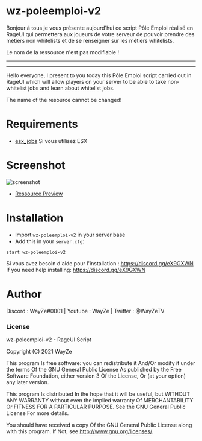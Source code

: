 # wz-poleemploi-v2

Bonjour à tous je vous présente aujourd'hui ce script Pôle Emploi réalisé en RageUI qui permettera aux joueurs de votre serveur de pouvoir prendre des métiers non whitelists et de se renseigner sur les métiers whitelists.

Le nom de la ressource n'est pas modifiable !

-----------------------------------------------------
-----------------------------------------------------

Hello everyone, I present to you today this Pôle Emploi script carried out in RageUI which will allow players on your server to be able to take non-whitelist jobs and learn about whitelist jobs.

The name of the resource cannot be changed!

# Requirements

- [esx_jobs](https://github.com/esx-framework/esx_jobs) 
Si vous utilisez ESX

# Screenshot

![screenshot](https://media.discordapp.net/attachments/729007411809091675/913822803013283840/unknown.png?width=691&height=683)
 - [Ressource Preview](https://streamable.com/897954) 
# Installation
- Import `wz-poleemploi-v2` in your server base
- Add this in your `server.cfg`:

```
start wz-poleemploi-v2
```
Si vous avez besoin d'aide pour l'installation : https://discord.gg/eX9GXWN
If you need help installing: https://discord.gg/eX9GXWN

# Author 
Discord : WayZe#0001 | Youtube : WayZe | Twitter : @WayZeTV

### License
wz-poleemploi-v2 - RageUI Script

Copyright (C) 2021 WayZe

This program Is free software: you can redistribute it And/Or modify it under the terms Of the GNU General Public License As published by the Free Software Foundation, either version 3 Of the License, Or (at your option) any later version.

This program Is distributed In the hope that it will be useful, but WITHOUT ANY WARRANTY without even the implied warranty Of MERCHANTABILITY Or FITNESS FOR A PARTICULAR PURPOSE. See the GNU General Public License For more details.

You should have received a copy Of the GNU General Public License along with this program. If Not, see http://www.gnu.org/licenses/.
